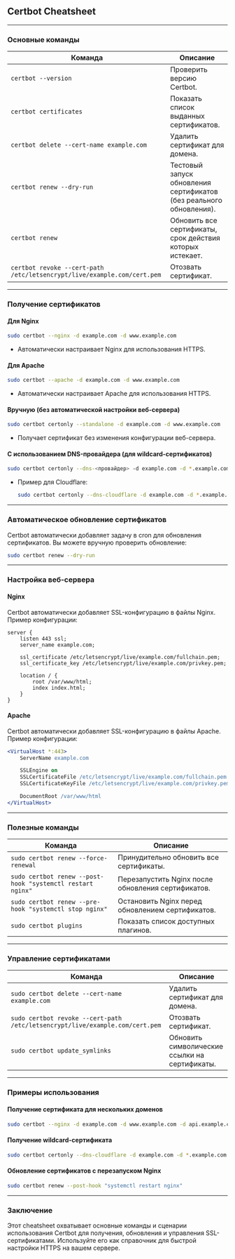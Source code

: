 ## **Certbot Cheatsheet**

---

### **Основные команды**

| Команда                                      | Описание                                                                 |
|----------------------------------------------|-------------------------------------------------------------------------|
| `certbot --version`                          | Проверить версию Certbot.                                               |
| `certbot certificates`                       | Показать список выданных сертификатов.                                  |
| `certbot delete --cert-name example.com`     | Удалить сертификат для домена.                                          |
| `certbot renew --dry-run`                    | Тестовый запуск обновления сертификатов (без реального обновления).     |
| `certbot renew`                              | Обновить все сертификаты, срок действия которых истекает.               |
| `certbot revoke --cert-path /etc/letsencrypt/live/example.com/cert.pem`| Отозвать сертификат.                  |

---

### **Получение сертификатов**

#### **Для Nginx**
```bash
sudo certbot --nginx -d example.com -d www.example.com
```
- Автоматически настраивает Nginx для использования HTTPS.

#### **Для Apache**
```bash
sudo certbot --apache -d example.com -d www.example.com
```
- Автоматически настраивает Apache для использования HTTPS.

#### **Вручную (без автоматической настройки веб-сервера)**
```bash
sudo certbot certonly --standalone -d example.com -d www.example.com
```
- Получает сертификат без изменения конфигурации веб-сервера.

#### **С использованием DNS-провайдера (для wildcard-сертификатов)**
```bash
sudo certbot certonly --dns-<провайдер> -d example.com -d *.example.com
```
- Пример для Cloudflare:
  ```bash
  sudo certbot certonly --dns-cloudflare -d example.com -d *.example.com
  ```

---

### **Автоматическое обновление сертификатов**

Certbot автоматически добавляет задачу в cron для обновления сертификатов. Вы можете вручную проверить обновление:
```bash
sudo certbot renew --dry-run
```

---

### **Настройка веб-сервера**

#### **Nginx**
Certbot автоматически добавляет SSL-конфигурацию в файлы Nginx. Пример конфигурации:
```nginx
server {
    listen 443 ssl;
    server_name example.com;

    ssl_certificate /etc/letsencrypt/live/example.com/fullchain.pem;
    ssl_certificate_key /etc/letsencrypt/live/example.com/privkey.pem;

    location / {
        root /var/www/html;
        index index.html;
    }
}
```

#### **Apache**
Certbot автоматически добавляет SSL-конфигурацию в файлы Apache. Пример конфигурации:
```apache
<VirtualHost *:443>
    ServerName example.com

    SSLEngine on
    SSLCertificateFile /etc/letsencrypt/live/example.com/fullchain.pem
    SSLCertificateKeyFile /etc/letsencrypt/live/example.com/privkey.pem

    DocumentRoot /var/www/html
</VirtualHost>
```

---

### **Полезные команды**

| Команда                                      | Описание                                                                 |
|----------------------------------------------|-------------------------------------------------------------------------|
| `sudo certbot renew --force-renewal`         | Принудительно обновить все сертификаты.                                 |
| `sudo certbot renew --post-hook "systemctl restart nginx"`| Перезапустить Nginx после обновления сертификатов.               |
| `sudo certbot renew --pre-hook "systemctl stop nginx"`| Остановить Nginx перед обновлением сертификатов.                  |
| `sudo certbot plugins`                       | Показать список доступных плагинов.                                     |

---

### **Управление сертификатами**

| Команда                                      | Описание                                                                 |
|----------------------------------------------|-------------------------------------------------------------------------|
| `sudo certbot delete --cert-name example.com`| Удалить сертификат для домена.                                          |
| `sudo certbot revoke --cert-path /etc/letsencrypt/live/example.com/cert.pem`| Отозвать сертификат.                  |
| `sudo certbot update_symlinks`               | Обновить символические ссылки на сертификаты.                           |

---

### **Примеры использования**

#### **Получение сертификата для нескольких доменов**
```bash
sudo certbot --nginx -d example.com -d www.example.com -d api.example.com
```

#### **Получение wildcard-сертификата**
```bash
sudo certbot certonly --dns-cloudflare -d example.com -d *.example.com
```

#### **Обновление сертификатов с перезапуском Nginx**
```bash
sudo certbot renew --post-hook "systemctl restart nginx"
```

---

### **Заключение**
Этот cheatsheet охватывает основные команды и сценарии использования Certbot для получения, обновления и управления SSL-сертификатами. Используйте его как справочник для быстрой настройки HTTPS на вашем сервере.
